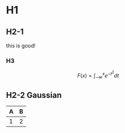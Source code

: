 # H1

## H2-1

this is good!

### H3

$$
F(x) = \int_{-\infty}^x e^{-t^2} dt
$$

## H2-2 Gaussian


| A | B |
|---|---|
| 1 | 2 |
